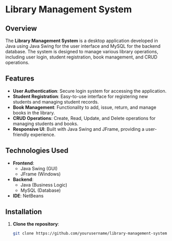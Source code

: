 # Library Management System

## Overview
The **Library Management System** is a desktop application developed in Java using Java Swing for the user interface and MySQL for the backend database. The system is designed to manage various library operations, including user login, student registration, book management, and CRUD operations.

## Features
- **User Authentication**: Secure login system for accessing the application.
- **Student Registration**: Easy-to-use interface for registering new students and managing student records.
- **Book Management**: Functionality to add, issue, return, and manage books in the library.
- **CRUD Operations**: Create, Read, Update, and Delete operations for managing students and books.
- **Responsive UI**: Built with Java Swing and JFrame, providing a user-friendly experience.

## Technologies Used
- **Frontend**: 
  - Java Swing (GUI)
  - JFrame (Windows)
- **Backend**:
  - Java (Business Logic)
  - MySQL (Database)
- **IDE**: NetBeans

## Installation
1. **Clone the repository**:
   ```bash
   git clone https://github.com/yourusername/library-management-system.git
